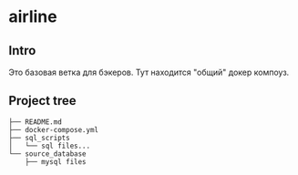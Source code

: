 # airline
## Intro
Это базовая ветка для бэкеров. Тут находится "общий" докер компоуз.
## Project tree
```
├── README.md
├── docker-compose.yml
├── sql_scripts
│   └── sql files...
└── source_database
    ├── mysql files
```
